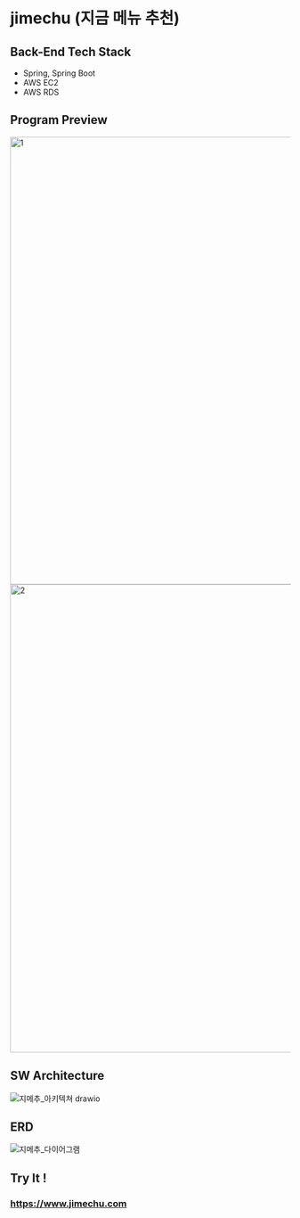 # jimechu (지금 메뉴 추천)

## Back-End Tech Stack
- Spring, Spring Boot
- AWS EC2
- AWS RDS

## Program Preview
<img width="803" alt="1" src="https://github.com/user-attachments/assets/f12e7b26-21e2-42f9-b7e0-27178bf13a0b" />
<img width="840" alt="2" src="https://github.com/user-attachments/assets/68d77d11-6f4c-45f9-a63f-23db235fc930" />

## SW Architecture
![지메추_아키텍쳐 drawio](https://github.com/user-attachments/assets/9fdea70f-c147-484f-802f-b99d721296d0)

## ERD
![지메추_다이어그램](https://github.com/user-attachments/assets/bd89b9b4-a4da-47c6-992e-8195c509fb49)

## Try It !
### https://www.jimechu.com
